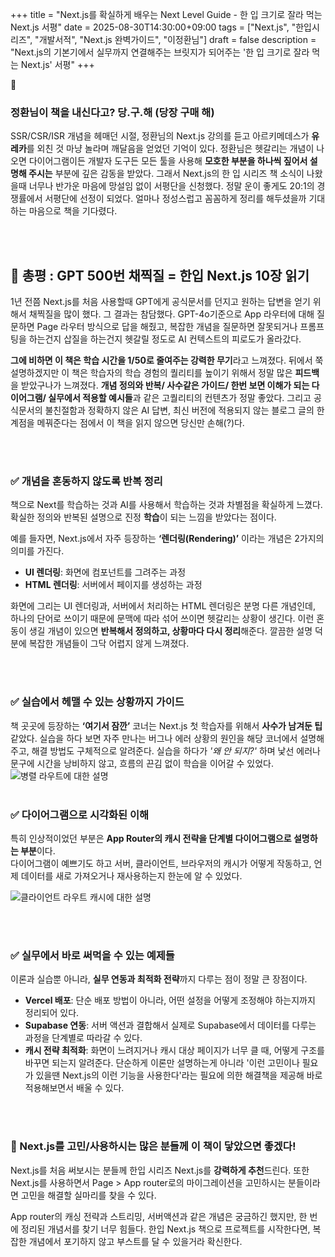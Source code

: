 +++
title = "Next.js를 확실하게 배우는 Next Level Guide - 한 입 크기로 잘라 먹는 Next.js 서평"
date = 2025-08-30T14:30:00+09:00
tags = ["Next.js", "한입시리즈", "개발서적", "Next.js 완벽가이드", "이정환님"]
draft = false
description = "Next.js의 기본기에서 실무까지 연결해주는 브릿지가 되어주는 '한 입 크기로 잘라 먹는 Next.js' 서평"
+++


### 정환님이 책을 내신다고? 당.구.해 (당장 구매 해)
SSR/CSR/ISR 개념을 헤매던 시절, 정환님의 Next.js 강의를 듣고 아르키메데스가 **유레카**를 외친 것 마냥 놀라며 깨달음을 얻었던 기억이 있다. 정환님은 헷갈리는 개념이 나오면 다이어그램이든 개발자 도구든 모든 툴을 사용해 **모호한 부분을 하나씩 짚어서 설명해 주시는** 부분에 깊은 감동을 받았다. 그래서 Next.js의 한 입 시리즈 책 소식이 나왔을때 너무나 반가운 마음에 망설임 없이 서평단을 신청했다. 정말 운이 좋게도 20:1의 경쟁률에서 서평단에 선정이 되었다. 얼마나 정성스럽고 꼼꼼하게 정리를 해두셨을까 기대하는 마음으로 책을 기다렸다. 

<br><br>

## 🔑 총평 : GPT 500번 채찍질 = 한입 Next.js 10장 읽기
1년 전쯤 Next.js를 처음 사용할때 GPT에게 공식문서를 던지고 원하는 답변을 얻기 위해서 채찍질을 많이 했다. 그 결과는 참담했다. GPT-4o기준으로 App 라우터에 대해 질문하면 Page 라우터 방식으로 답을 해줬고, 복잡한 개념을 질문하면 잘못되거나 프롬프팅을 하는건지 삽질을 하는건지 헷갈릴 정도로 AI 컨텍스트의 피로도가 올라갔다. 

**그에 비하면 이 책은 학습 시간을  1/50로 줄여주는 강력한 무기**라고 느껴졌다. 뒤에서 쭉 설명하겠지만 이 책은 학습자의 학습 경험의 퀄리티를 높이기 위해서 정말 많은 **피드백**을 받았구나가 느껴졌다. **개념 정의와 반복/ 사수같은 가이드/ 한번 보면 이해가 되는 다이어그램/ 실무에서 적용할 예시들**과 같은 고퀄리티의 컨텐츠가 정말 좋았다. 그리고 공식문서의 불친절함과 정확하지 않은 AI 답변, 최신 버전에 적용되지 않는 블로그 글의 한계점을 메꿔준다는 점에서 이 책을 읽지 않으면 당신만 손해(?)다. 


<br><br>
### **✅ 개념을 혼동하지 않도록 반복 정리**  
책으로 Next를 학습하는 것과 AI를 사용해서 학습하는 것과 차별점을 확실하게 느꼈다.
확실한 정의와 반복된 설명으로 진정 **학습**이 되는 느낌을 받았다는 점이다. 

예를 들자면, Next.js에서 자주 등장하는 **‘렌더링(Rendering)’** 이라는 개념은 2가지의 의미를 가진다.

- **UI 렌더링**: 화면에 컴포넌트를 그려주는 과정  
- **HTML 렌더링**: 서버에서 페이지를 생성하는 과정

화면에 그리는 UI 렌더링과, 서버에서 처리하는 HTML 렌더링은 분명 다른 개념인데, 하나의 단어로 쓰이기 때문에 문맥에 따라 섞어 쓰이면 헷갈리는 상황이 생긴다. 이런 혼동이 생길 개념이 있으면 **반복해서 정의하고, 상황마다 다시 정리**해준다. 깔끔한 설명 덕분에 복잡한 개념들이 그닥 어렵지 않게 느껴졌다. 

<br><br>

### **✅ 실습에서 헤맬 수 있는 상황까지 가이드**  
책 곳곳에 등장하는 **‘여기서 잠깐’** 코너는 Next.js 첫 학습자를 위해서 **사수가 남겨둔 팁** 같았다.
실습을 하다 보면 자주 만나는 버그나 에러 상황의 원인을 해당 코너에서 설명해주고, 해결 방법도 구체적으로 알려준다.  실습을 하다가 _'왜 안 되지?'_ 하며 낯선 에러나 문구에 시간을 낭비하지 않고, 흐름의 끈김 없이 학습을 이어갈 수 있었다.
![병렬 라우트에 대한 설명](/images/parallel_route_한입_Next.js_서평.jpg)
<br><br>
### **✅ 다이어그램으로 시각화된 이해**  
특히 인상적이었던 부분은 **App Router의 캐시 전략을 단계별 다이어그램으로 설명하는 부분**이다.  
다이어그램이 예쁘기도 하고 서버, 클라이언트, 브라우저의 캐시가 어떻게 작동하고, 언제 데이터를 새로 가져오거나 재사용하는지 한눈에 알 수 있었다. 

![클라이언트 라우트 캐시에 대한 설명](/images/client_router_cache_한입_Next.js_서평.jpg)

<br><br>

### **✅ 실무에서 바로 써먹을 수 있는 예제들**  
이론과 실습뿐 아니라, **실무 연동과 최적화 전략**까지 다루는 점이 정말 큰 장점이다.  
- **Vercel 배포**: 단순 배포 방법이 아니라, 어떤 설정을 어떻게 조정해야 하는지까지 정리되어 있다.
- **Supabase 연동**: 서버 액션과 결합해서 실제로 Supabase에서 데이터를 다루는 과정을 단계별로 따라갈 수 있다.  
- **캐시 전략 최적화**: 화면이 느려지거나 캐시 대상 페이지가 너무 클 때, 어떻게 구조를 바꾸면 되는지 알려준다. 단순하게 이론만 설명하는게 아니라 '이런 고민이나 필요가 있을땐 Next.js의 이런 기능을 사용한다'라는 필요에 의한 해결책을 제공해 바로 적용해보면서 배울 수 있다.

<br><br>

### **🎯 Next.js를 고민/사용하시는 많은 분들께 이 책이 닿았으면 좋겠다!**
Next.js를 처음 써보시는 분들께 한입 시리즈 Next.js를 **강력하게 추천**드린다. 또한 Next.js를 사용하면서 Page > App router로의 마이그레이션을 고민하시는 분들이라면 고민을 해결할 실마리를 찾을 수 있다. 

App router의 캐싱 전략과 스트리밍, 서버액션과 같은 개념은 궁금하긴 했지만, 한 번에 정리된 개념서를 찾기 너무 힘들다. 한입 Next.js 책으로 프로젝트를 시작한다면, 복잡한 개념에서 포기하지 않고 부스트를 달 수 있을거라 확신한다.

  



 
